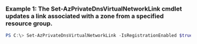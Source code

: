 ### Example 1: The Set-AzPrivateDnsVirtualNetworkLink cmdlet updates a link associated with a zone from a specified resource group.
```powershell
PS C:\> Set-AzPrivateDnsVirtualNetworkLink -IsRegistrationEnabled $true
```

